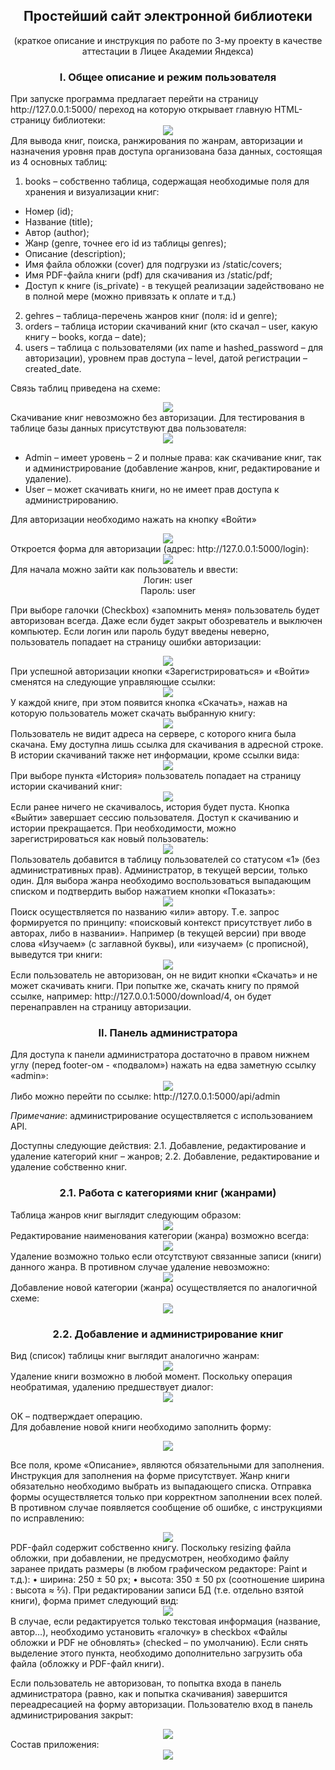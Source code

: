 <div align="center">
<h2>Простейший сайт электронной библиотеки</h2>
(краткое описание и инструкция по работе по 3-му проекту в качестве аттестации в Лицее Академии Яндекса)
<h3>I. Общее описание и режим пользователя</h3>
</div>
При запуске программа предлагает перейти на страницу http://127.0.0.1:5000/ переход на которую открывает главную HTML-страницу библиотеки:
<div align="center">
<img src="mdimages/image001.png">
</div>
Для вывода книг, поиска, ранжирования по жанрам, авторизации и назначения уровня прав доступа организована база данных, состоящая из 4 основных таблиц:

1. books – собственно таблица, содержащая необходимые поля для хранения и визуализации книг:
* Номер (id);
* Название (title);
* Автор (author);
* Жанр (genre, точнее его id из таблицы genres);
* Описание (description);
* Имя файла обложки (cover) для подгрузки из /static/covers;
* Имя PDF-файла книги (pdf) для скачивания из /static/pdf;
* Доступ к книге (is_private) - в текущей реализации задействовано не в полной мере (можно привязать к оплате и т.д.)
2. gehres – таблица-перечень жанров книг (поля: id и genre);
3. orders – таблица истории скачиваний книг (кто скачал – user, какую книгу – books, когда – date);
4. users – таблица с пользователями (их name и hashed_password – для авторизации), уровнем прав доступа – level, датой регистрации – created_date.

Связь таблиц приведена на схеме:
<div align="center">
<img src="mdimages/image002.png">
</div>
Скачивание книг невозможно без авторизации. Для тестирования в таблице базы данных присутствуют два пользователя:
<div align="center">
<img src="mdimages/image003.png">
</div>

* Admin – имеет уровень – 2 и полные права: как скачивание книг, так и администрирование (добавление жанров, книг, редактирование и удаление).<br>
* User – может скачивать книги, но не имеет прав доступа к администрированию.

Для авторизации необходимо нажать на кнопку «Войти»
<div align="center">
<img src="mdimages/image004.png">
</div>
Откроется форма для авторизации (адрес: http://127.0.0.1:5000/login):
<div align="center">
<img src="mdimages/image005.png">
</div>
Для начала можно зайти как пользователь и ввести:
<div align="center">
Логин: user<br>
Пароль: user
</div>

При выборе галочки (Checkbox) «запомнить меня» пользователь будет авторизован всегда. Даже если будет закрыт обозреватель и выключен компьютер. Если логин или пароль будут введены неверно, пользователь попадает на страницу ошибки авторизации:
<div align="center">
<img src="mdimages/image006.png">
</div>
При успешной авторизации кнопки «Зарегистрироваться» и «Войти» сменятся на следующие управляющие ссылки:
<div align="center">
<img src="mdimages/image007.png">
</div>
У каждой книге, при этом появится кнопка «Скачать», нажав на которую пользователь может скачать выбранную книгу:
<div align="center">
<img src="mdimages/image008.png">
</div>
Пользователь не видит адреса на сервере, с которого книга была скачана.
Ему доступна лишь ссылка для скачивания в адресной строке. В истории скачиваний также нет информации, кроме ссылки вида:
<div align="center">
<img src="mdimages/image009.png">
</div>
При выборе пункта «История» пользователь попадает на страницу истории скачиваний книг:
<div align="center">
<img src="mdimages/image010.png">
</div>
Если ранее ничего не скачивалось, история будет пуста. Кнопка «Выйти» завершает сессию пользователя. Доступ к скачиванию и истории прекращается.
При необходимости, можно зарегистрироваться как новый пользователь:
<div align="center">
<img src="mdimages/image011.png">
</div>
Пользователь добавится в таблицу пользователей со статусом «1» (без административных прав). Администратор, в текущей версии, только один.
Для выбора жанра необходимо воспользоваться выпадающим списком и подтвердить выбор нажатием кнопки «Показать»:
<div align="center">
<img src="mdimages/image012.png">
</div>
Поиск осуществляется по названию «или» автору. Т.е. запрос формируется по принципу: «поисковый контекст присутствует либо в авторах, либо в названии».
Например (в текущей версии) при вводе слова «Изучаем» (с заглавной буквы), или «изучаем» (с прописной), выведутся три книги:
<div align="center">
<img src="mdimages/image013.png">
</div>
Если пользователь не авторизован, он не видит кнопки «Скачать» и не может скачивать книги. При попытке же, скачать книгу по прямой ссылке, например: http://127.0.0.1:5000/download/4, он будет перенаправлен на страницу авторизации.
<div align="center">
<h3>II. Панель администратора</h3>
</div>
Для доступа к панели администратора достаточно в правом нижнем углу (перед footer-ом - «подвалом») нажать на едва заметную ссылку «admin»:
<div align="center">
<img src="mdimages/image014.png">
</div>
Либо можно перейти по ссылке: http://127.0.0.1:5000/api/admin

*Примечание*: администрирование осуществляется с использованием API.

Доступны следующие действия:
2.1. Добавление, редактирование и удаление категорий книг – жанров;
2.2. Добавление, редактирование и удаление собственно книг.
<div align="center">
<h3>2.1. Работа с категориями книг (жанрами)</h3>
</div>
Таблица жанров книг выглядит следующим образом:
<div align="center">
<img src="mdimages/image015.png">
</div>
Редактирование наименования категории (жанра) возможно всегда:
<div align="center">
<img src="mdimages/image016.png">
</div>
Удаление возможно только если отсутствуют связанные записи (книги) данного жанра. В противном случае удаление невозможно:
<div align="center">
<img src="mdimages/image016a.png">
</div>
Добавление новой категории (жанра) осуществляется по аналогичной схеме:
<div align="center">
<img src="mdimages/image017.png">
</div>
<div align="center">
<h3>2.2. Добавление и администрирование книг</h3>
</div>
Вид (список) таблицы книг выглядит аналогично жанрам:
<div align="center">
<img src="mdimages/image018.png">
</div>
Удаление книги возможно в любой момент. Поскольку операция необратимая, удалению предшествует диалог:
<div align="center">
<img src="mdimages/image019.png">
</div>

OK – подтверждает операцию.<br>
Для добавление новой книги необходимо заполнить форму:
<div align="center">
<img src="mdimages/image020.png">
</div>

Все поля, кроме «Описание», являются обязательными для заполнения. Инструкция для заполнения на форме присутствует. Жанр книги обязательно необходимо выбрать из выпадающего списка.
Отправка формы осуществляется только при корректном заполнении всех полей. В противном случае появляется сообщение об ошибке, с инструкциями по исправлению:
<div align="center">
<img src="mdimages/image021.png">
</div>
PDF-файл содержит собственно книгу. Поскольку resizing файла обложки, при добавлении, не предусмотрен, необходимо файлу заранее придать размеры (в любом графическом редакторе: Paint и т.д.):
• ширина: 250 ± 50 px;
• высота: 350 ± 50 px (соотношение ширина : высота ≈ ⅔).
При редактировании записи БД (т.е. отдельно взятой книги), форма примет следующий вид:
<div align="center">
<img src="mdimages/image022.png">
</div>
В случае, если редактируется только текстовая информация (название, автор…), необходимо установить «галочку» в checkbox «Файлы обложки и PDF не обновлять» (checked – по умолчанию). Если снять выделение этого пункта, необходимо дополнительно загрузить оба файла (обложку и PDF-файл книги).

Если пользователь не авторизован, то попытка входа в панель администратора (равно, как и попытка скачивания) завершится переадресацией на форму авторизации.
Пользователю вход в панель администрирования закрыт:
<div align="center">
<img src="mdimages/image023.png">
</div>
Состав приложения:
<div align="center">
<img src="mdimages/image024.png">
</div>